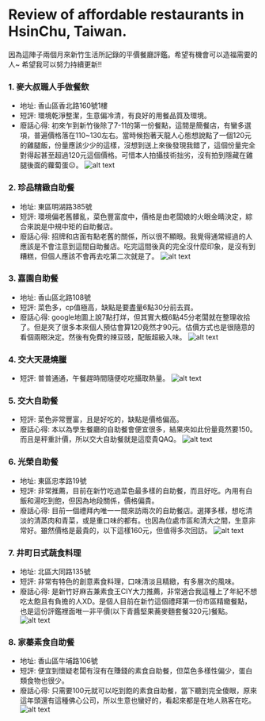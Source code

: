 # Review of affordable restaurants in HsinChu, Taiwan.
因為這陣子兩個月來新竹生活所記錄的平價餐廳評鑑。希望有機會可以造福需要的人~
希望我可以努力持續更新!!

### 1. 麥大叔職人手做餐飲
* 地址: 香山區香北路160號1樓
* 短評: 環境乾淨整潔，生意偏冷清，有良好的用餐品質及環境。
* 廢話心得: 初來乍到新竹後除了7-11的第一份餐點，這間是簡餐店，有蠻多選項，普遍價格落在110~130左右。當時候抱著天龍人心態想說點了一個120元的雞腿飯，份量應該少少的這樣，沒想到送上來後發現我錯了，這個份量完全對得起甚至超過120元這個價格。可惜本人拍攝技術拙劣，沒有拍到隱藏在雞腿後面的蘿蔔蛋☹。
![alt text](figures/f1.jpg)

### 2. 珍品精緻自助餐
* 地址: 東區明湖路385號
* 短評: 環境偏老舊髒亂，菜色豐富度中，價格是由老闆娘的火眼金睛決定，綜合來說是中規中矩的自助餐店。
* 廢話心得: 招牌和店面有點老舊的關係，所以很不顯眼。我覺得通常經過的人應該是不會注意到這間自助餐店。吃完這間後真的完全沒什麼印象，是沒有到糟糕，但個人應該不會再去吃第二次就是了。
![alt text](figures/f2.jpg)

### 3. 嘉園自助餐
* 地址: 香山區北路108號
* 短評: 菜色多，cp值極高，缺點是要盡量6點30分前去買。
* 廢話心得: google地圖上說7點打烊，但其實大概6點45分老闆就在整理收拾了。但是夾了很多本來個人預估會算120竟然才90元。估價方式也是很隨意的看個兩眼決定。然後有免費的辣豆豉，配飯超級入味。
![alt text](figures/f3.jpg)

### 4. 交大天晟燒臘
* 短評: 普普通通，午餐趕時間隨便吃吃攝取熱量。
![alt text](figures/f4.jpg)

### 5. 交大自助餐
* 短評: 菜色非常豐富，且是好吃的，缺點是價格偏高。
* 廢話心得: 本以為學生餐廳的自助餐會便宜很多，結果夾如此份量竟然要150。而且是秤重計價，所以交大自助餐就是這麼貴QAQ。
![alt text](figures/f5.jpg)

### 6. 光榮自助餐
* 地址: 東區忠孝路19號
* 短評: 非常推薦，目前在新竹吃過菜色最多樣的自助餐，而且好吃。內用有白飯和湯吃到飽，但因為地段關係，價格偏貴。
* 廢話心得: 目前一個禮拜內唯一一間來訪兩次的自助餐店。選擇多樣，想吃清淡的清蒸肉和青菜，或是重口味的都有。也因為位處市區和清大之間，生意非常好。雖然價格是最貴的，以下這樣160元，但值得多次回訪。
![alt text](figures/f6.jpg)

### 7. 井町日式蔬食料理
* 地址: 北區大同路135號
* 短評: 非常有特色的創意素食料理，口味清淡且精緻，有多層次的風味。
* 廢話心得: 是新竹好麻吉兼素食王CIY大力推薦，非常適合我這種上了年紀不想吃太飽且有負擔的人XD。是個人目前在新竹這個禮拜第一份市區精緻餐點，也是這份評鑑裡面唯一非平價(以下青醬堅果蕎麥麵套餐320元)餐點。
![alt text](figures/f7.jpg)

### 8. 家蓁素食自助餐
* 地址: 香山區牛埔路106號
* 短評: 便宜到懷疑老闆有沒有在賺錢的素食自助餐，但菜色多樣性偏少，蛋白類食物也很少。
* 廢話心得: 只需要100元就可以吃到飽的素食自助餐，當下聽到完全傻眼，原來這年頭還有這種佛心公司，所以生意也蠻好的，看起來都是在地人熟客在吃。
![alt text](figures/f8.jpg)
